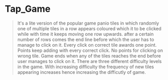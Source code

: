 # Tap_Game
>It's a lite version of the popular game panio tiles in which randomly one of multiple tiles in a row appears coloured which it to be clicked while with time it keeps moving one row upwards.
>after a certain number of rows comes the end line before which the user has to manage to click on it. 
>Every click on correct tile awards one point. Points keep adding with every correct click. No points for clicking on wrong tile.
>Game ends when any of the tiles reaches the end before user manages to click on it.
>There are three different difficulty levels in the game. With increasing difficulty the frequency of new tiles appearing increases hence increasing the difficutly of game.
